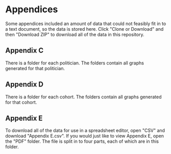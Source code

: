 # Appendices

Some appendices included an amount of data that could not feasibly fit in to a text document, so the data is stored here. Click "Clone or Download" and then "Download ZIP" to download all of the data in this repository.

## Appendix C

There is a folder for each politician. The folders contain all graphs generated for that politician. 

## Appendix D

There is a folder for each cohort. The folders contain all graphs generated for that cohort.

## Appendix E

To download all of the data for use in a spreadsheet editor, open "CSV" and download "Appendix E.csv". If you would just like to view Appendix E, open the "PDF" folder. The file is split in to four parts, each of which are in this folder.
